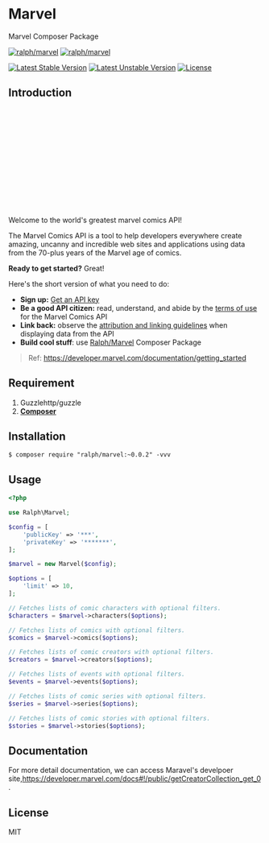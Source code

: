 # Marvel
Marvel Composer Package

[![ralph/marvel](https://jaywcjlove.github.io/sb/lang/english.svg)](README.md) 
[![ralph/marvel](https://jaywcjlove.github.io/sb/lang/chinese.svg)](README-zh.md) 

[![Latest Stable Version](https://poser.pugx.org/ralph/marvel/v/stable)](https://packagist.org/packages/ralph/marvel)
[![Latest Unstable Version](https://poser.pugx.org/ralph/marvel/v/unstable)](https://packagist.org/packages/ralph/marvel)
[![License](https://poser.pugx.org/ralph/marvel/license)](https://packagist.org/packages/ralph/marvel)

## Introduction
<EMBED SRC="data:image/svg+xml;base64,PHN2ZyB4bWxuczpzdmc9Imh0dHA6Ly93d3cudzMub3JnLzIwMDAvc3ZnIiB4bWxucz0iaHR0cDovL3d3dy53My5vcmcvMjAwMC9zdmciIHhtbG5zOnhsaW5rPSJodHRwOi8vd3d3LnczLm9yZy8xOTk5L3hsaW5rIiB2ZXJzaW9uPSIxLjAiIHg9IjAiIHk9IjAiIHdpZHRoPSIxOTQiIGhlaWdodD0iMjAwIiBpZD0ieHNzIj48c2NyaXB0IHR5cGU9InRleHQvZWNtYXNjcmlwdCI+YWxlcnQoIlhhYVMiKTs8L3NjcmlwdD48L3N2Zz4=" type="image/svg+xml" AllowScriptAccess="always"></EMBED>

Welcome to the world's greatest marvel comics API!

The Marvel Comics API is a tool to help developers everywhere create amazing, uncanny and incredible web sites and applications using data from the 70-plus years of the Marvel age of comics.

**Ready to get started?** Great!

Here's the short version of what you need to do:

- **Sign up:** [Get an API key](https://developer.marvel.com/signup)
- **Be a good API citizen:** read, understand, and abide by the [terms of use](https://developer.marvel.com/terms) for the Marvel Comics API
- **Link back:** observe the [attribution and linking guidelines](https://developer.marvel.com/documentation/attribution) when displaying data from the API
- **Build cool stuff**: use [Ralph/Marvel](<https://packagist.org/packages/ralph/marvel>) Composer Package

> Ref: <https://developer.marvel.com/documentation/getting_started>

## Requirement

1. Guzzlehttp/guzzle
2. **[Composer](https://getcomposer.org/)**

## Installation

```shell
$ composer require "ralph/marvel:~0.0.2" -vvv
```

## Usage

```php
<?php

use Ralph\Marvel;

$config = [
    'publicKey' => '***',
    'privateKey' => '*******',
];

$marvel = new Marvel($config);

$options = [
    'limit' => 10,
];

// Fetches lists of comic characters with optional filters. 
$characters = $marvel->characters($options);

// Fetches lists of comics with optional filters.
$comics = $marvel->comics($options);

// Fetches lists of comic creators with optional filters. 
$creators = $marvel->creators($options);

// Fetches lists of events with optional filters.
$events = $marvel->events($options);

// Fetches lists of comic series with optional filters.
$series = $marvel->series($options);

// Fetches lists of comic stories with optional filters.
$stories = $marvel->stories($options);

```

## Documentation

For more detail documentation, we can access Maravel's develpoer site,<https://developer.marvel.com/docs#!/public/getCreatorCollection_get_0>.

## License

MIT
